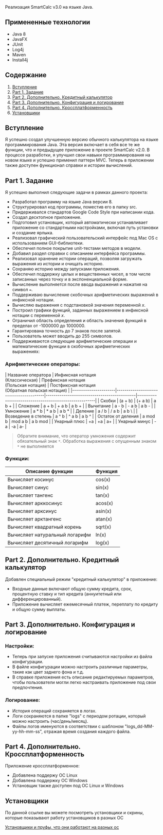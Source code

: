 Реализация SmartCalc v3.0 на языке Java.

## Примененные технологии

* Java 8
* JavaFX
* JUnit
* Log4j
* Maven
* Install4j

## Содержание
1. [Вступление](https://github.com/Aramil326/Smart_Calculator_Java#%D0%B2%D1%81%D1%82%D1%83%D0%BF%D0%BB%D0%B5%D0%BD%D0%B8%D0%B5)
3. [Part 1. Задание](https://github.com/Aramil326/Smart_Calculator_Java#part-1-%D0%B7%D0%B0%D0%B4%D0%B0%D0%BD%D0%B8%D0%B5)
4. [Part 2. Дополнительно. Кредитный калькулятор](https://github.com/Aramil326/Smart_Calculator_Java#part-2-%D0%B4%D0%BE%D0%BF%D0%BE%D0%BB%D0%BD%D0%B8%D1%82%D0%B5%D0%BB%D1%8C%D0%BD%D0%BE-%D0%BA%D1%80%D0%B5%D0%B4%D0%B8%D1%82%D0%BD%D1%8B%D0%B9-%D0%BA%D0%B0%D0%BB%D1%8C%D0%BA%D1%83%D0%BB%D1%8F%D1%82%D0%BE%D1%80)
5. [Part 3. Дополнительно. Конфигурация и логирование](https://github.com/Aramil326/Smart_Calculator_Java#part-3-%D0%B4%D0%BE%D0%BF%D0%BE%D0%BB%D0%BD%D0%B8%D1%82%D0%B5%D0%BB%D1%8C%D0%BD%D0%BE-%D0%BA%D0%BE%D0%BD%D1%84%D0%B8%D0%B3%D1%83%D1%80%D0%B0%D1%86%D0%B8%D1%8F-%D0%B8-%D0%BB%D0%BE%D0%B3%D0%B8%D1%80%D0%BE%D0%B2%D0%B0%D0%BD%D0%B8%D0%B5)
5. [Part 4. Дополнительно. Кроссплатформенность](https://github.com/Aramil326/Smart_Calculator_Java#part-4-%D0%B4%D0%BE%D0%BF%D0%BE%D0%BB%D0%BD%D0%B8%D1%82%D0%B5%D0%BB%D1%8C%D0%BD%D0%BE-%D0%BA%D1%80%D0%BE%D1%81%D1%81%D0%BF%D0%BB%D0%B0%D1%82%D1%84%D0%BE%D1%80%D0%BC%D0%B5%D0%BD%D0%BD%D0%BE%D1%81%D1%82%D1%8C)
6. [Установщики](https://github.com/Aramil326/Smart_Calculator_Java#part-4-%D0%B4%D0%BE%D0%BF%D0%BE%D0%BB%D0%BD%D0%B8%D1%82%D0%B5%D0%BB%D1%8C%D0%BD%D0%BE-%D0%BA%D1%80%D0%BE%D1%81%D1%81%D0%BF%D0%BB%D0%B0%D1%82%D1%84%D0%BE%D1%80%D0%BC%D0%B5%D0%BD%D0%BD%D0%BE%D1%81%D1%82%D1%8C)


## Вступление

Я успешно создал улучшенную версию обычного калькулятора на языке программирования Java. Эта версия включает в себя все те же функции, что и предыдущее приложение в проекте SmartCalc v2.0. В процессе разработки, я улучшил свои навыки программирования на новом языке и успешно применил паттерн MVC. Теперь в приложении также доступен функционал справки и истории вычислений.

## Part 1. Задание

Я успешно выполнил следующие задачи в рамках данного проекта:

- Разработал программу на языке Java версии 8.
- Структурировал код программы, поместив его в папку src.
- Придерживался стандартов Google Code Style при написании кода.
- Создал десктопное приложение.
- Подготовил установщик, который автоматически устанавливает приложение со стандартными настройками, включая путь установки и создание ярлыка.
- Реализовал графический пользовательский интерфейс под Mac OS с использованием GUI-библиотеки.
- Обеспечил полное покрытие unit-тестами методов в модели.
- Добавил раздел справки с описанием интерфейса программы.
- Реализовал хранение истории операций, позволяя загружать выражения из истории и очищать историю.
- Сохраняю историю между запусками приложения.
- Обеспечил поддержку целых и вещественных чисел, в том числе записанных через точку и в экспоненциальной форме.
- Вычисление выполняется после ввода выражения и нажатия на символ `=`.
- Поддерживаю вычисление скобочных арифметических выражений в инфиксной нотации.
- Вычисляю выражения с подстановкой значения переменной _x_.
- Построил графики функций, заданных выражением в инфиксной нотации с переменной _x_.
- Ограничил область определения и область значения функций в пределах от -1000000 до 1000000.
- Гарантирована точность до 7 знаков после запятой.
- Пользователь может вводить до 255 символов.
- Поддерживаются следующие арифметические операции и математические функции в скобочных арифметических выражениях:

### Арифметические операторы:

| Название оператора   | Инфиксная нотация <br /> (Классическая) | Префиксная нотация <br /> (Польская нотация) | Постфиксная нотация <br /> (Обратная польская нотация) |
      |----------------------|-----------------------------------------|----------------------------------------------|--------------------------------------------------------|
| Скобки               | (a + b)                                 | (+ a b)                                      | a b +                                                  |
| Сложение             | a + b                                   | + a b                                        | a b +                                                  |
| Вычитание            | a - b                                   | - a b                                        | a b -                                                  |
| Умножение            | a * b                                   | * a b                                        | a b *                                                  |
| Деление              | a / b                                   | / a b                                        | a b \                                                  |
| Возведение в степень | a ^ b                                   | ^ a b                                        | a b ^                                                  |
| Остаток от деления   | a mod b                                 | mod a b                                      | a b mod                                                |
| Унарный плюс         | +a                                      | +a                                           | a+                                                     |
| Унарный минус        | -a                                      | -a                                           | a-                                                     |

>Обратите внимание, что оператор умножения содержит обязательный знак `*`. Обработка выражения с опущенным знаком `*` не выполняется 

### Функции:

| Описание функции               | Функция |   
|--------------------------------|---------|  
| Вычисляет косинус              | cos(x)  |   
| Вычисляет синус                | sin(x)  |  
| Вычисляет тангенс              | tan(x)  |  
| Вычисляет арккосинус           | acos(x) | 
| Вычисляет арксинус             | asin(x) | 
| Вычисляет арктангенс           | atan(x) |
| Вычисляет квадратный корень    | sqrt(x) |
| Вычисляет натуральный логарифм | ln(x)   | 
| Вычисляет десятичный логарифм  | log(x)  |

## Part 2. Дополнительно. Кредитный калькулятор

Добавлен специальный режим "кредитный калькулятор" в приложение:

* Входные данные включают общую сумму кредита, срок, процентную ставку и тип кредита (аннуитетный или дифференцированный).
* Приложение вычисляет ежемесячный платеж, переплату по кредиту и общую сумму выплаты.

## Part 3. Дополнительно. Конфигурация и логирование

### Настройки:
* Теперь при запуске приложения считываются настройки из файла конфигурации.
* В файле конфигурации можно настроить различные параметры, такие как цвет заднего фона и т.д.
* В справке приложения есть описание редактируемых параметров, чтобы пользователи могли легко настраивать приложение под свои предпочтения.  

### Логирование:
* История операций сохраняется в логах.
* Логи сохраняются в папке "logs" с периодом ротации, который можно настроить (час/день/месяц).
* Файлы логов именуются в соответствии с шаблоном "logs_dd-MM-yy-hh-mm-ss", отражая время создания каждого файла.

## Part 4. Дополнительно. Кроссплатформенность

Приложение кроссплатформенное:
- Добавлена поддержу ОС Linux
- Добавлена поддержку ОС Windows
- Установщик также доступен под ОС Linux и Windows

## Установщики

По данной ссылке вы можете посмотреть установщики и скрины, которые показывают работу установщиков в разных ОС  

[Установщики и пруфы, что они работают на разных ос](https://drive.google.com/drive/folders/1f9Rz05d5s-PwhMd1h43Rr77LEOOvnfk8?usp=sharing)